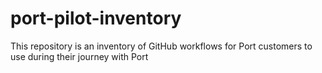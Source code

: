 # port-pilot-inventory
This repository is an inventory of GitHub workflows for Port customers to use during their journey with Port
